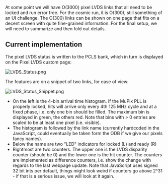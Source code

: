 At some point we will have O(3000) pixel LVDS links that all need to be locked and run error free. For the cosmic run, it is O(300), still something of an UI challenge. The O(300) links can be shown on one page that fits on a decent screen with quite fine-grained information. For the final setup, we will need to summarize and then fold out details.

## Current implementation ##

The pixel LVDS status is written to the PCLS bank, which in turn is displayed on the Pixel LVDS custom page:

![LVDS_Status.png](https://bitbucket.org/repo/7zKBgbq/images/157943921-LVDS_Status.png)

The features are on a snippet of two links, for ease of view:

![LVDS_Status_Snippet.png](https://bitbucket.org/repo/7zKBgbq/images/171246456-LVDS_Status_Snippet.png)

* On the left is the 4-bin arrival time histogram. If the MuPix PLL is properly locked, hits will arrive only every 4th 125 MHz cycle and at a fixed phase, i.e. only one bin should be filled. The maximum bin is displayed in green, the others red. Note that bins with > 0 entries are scaled to be at least one pixel (i.e. visible).
* The histogram is followed by the link name (currently hardcoded in the JavaScript, could eventually be taken form the ODB if we give our pixels fancy names).
* Below the name are two "LED" indicators for locked (L) and ready (R)
* Rightmost are two counters. The upper one is the LVDS disparity counter (should be 0) and the lower one is the hit counter. The counters are implemented as difference counters, i.e. show the change with regards to the last webpage update. Note that JavaScript uses signed 32 bit ints per default, things might look weird if counters go above 2^31 - if that is a serious issue, we will look at it again.